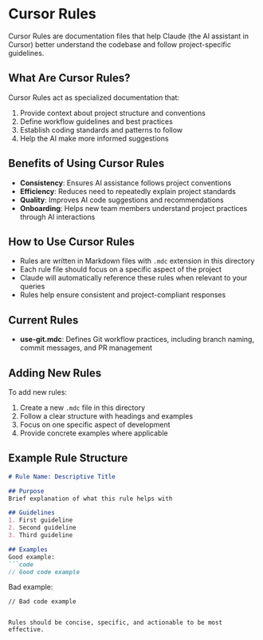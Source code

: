 # Cursor Rules

Cursor Rules are documentation files that help Claude (the AI assistant in Cursor) better understand the codebase and follow project-specific guidelines.

## What Are Cursor Rules?

Cursor Rules act as specialized documentation that:

1. Provide context about project structure and conventions
2. Define workflow guidelines and best practices
3. Establish coding standards and patterns to follow
4. Help the AI make more informed suggestions

## Benefits of Using Cursor Rules

- **Consistency**: Ensures AI assistance follows project conventions
- **Efficiency**: Reduces need to repeatedly explain project standards
- **Quality**: Improves AI code suggestions and recommendations
- **Onboarding**: Helps new team members understand project practices through AI interactions

## How to Use Cursor Rules

- Rules are written in Markdown files with `.mdc` extension in this directory
- Each rule file should focus on a specific aspect of the project
- Claude will automatically reference these rules when relevant to your queries
- Rules help ensure consistent and project-compliant responses

## Current Rules

- **use-git.mdc**: Defines Git workflow practices, including branch naming, commit messages, and PR management

## Adding New Rules

To add new rules:

1. Create a new `.mdc` file in this directory
2. Follow a clear structure with headings and examples
3. Focus on one specific aspect of development
4. Provide concrete examples where applicable

## Example Rule Structure

```markdown
# Rule Name: Descriptive Title

## Purpose
Brief explanation of what this rule helps with

## Guidelines
1. First guideline
2. Second guideline
3. Third guideline

## Examples
Good example:
```code
// Good code example
```

Bad example:
```code
// Bad code example
```
```

Rules should be concise, specific, and actionable to be most effective. 